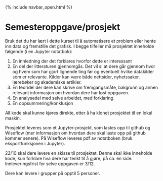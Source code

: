 {% include navbar_open.html %}
# Semesteroppgave/prosjekt

Bruk det du har lært i dette kurset til å automatisere et problem eller hente inn data og fremstille det grafisk. I begge tilfeller må prosjektet inneholde følgende (i en Jupyter notatbok):

1. En innledning der det forklares hvorfor dette er interessant
2. En del der litteraturen gjennomgås. Det vil si at dere går gjennom hvor og hvem som har gjort lignende ting før og eventuelt hvilke datakilder som er relevante. Kilder kan være både nettsider, nyhetssaker, lærebøker og akademiske artikler.
3. En teoridel der dere kan skrive om fremgangsmåte, bakgrunn og annen relevant informasjon om hvordan dere har løst oppgaven.
4. En analysedel med selve arbeidet, med forklaring.
5. En oppsummering/konklusjon

All kode skal kunne kjøres direkte, etter å ha klonet prosjektet til en lokal maskin. 

Prosjektet leveres som et Jupyter-prosjekt, som lastes opp til github og Wiseflow (mer informasjon om hvordan dere skal laste opp på github kommer senere). 
På Wiseflow leveres pdf av notatboken (bruk eksportfunksjonen i Jupyter).

22/10 skal dere levere en skisse til prosjektet. Denne skal ikke inneholde kode, kun forklare hva dere har tenkt til å gjøre, på ca. én side. 
Innleveringsfrist for selve oppgaven er 3/12. 

Dere kan levere i grupper på opptil 5 personer.

